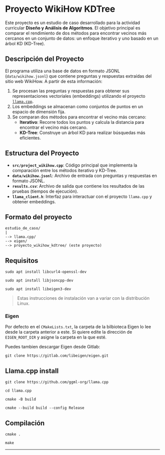 # Proyecto WikiHow KDTree

Este proyecto es un estudio de caso desarrollado para la actividad curricular **Diseño y Análisis de Algoritmos**. El objetivo principal es comparar el rendimiento de dos métodos para encontrar vecinos más cercanos en un conjunto de datos: un enfoque iterativo y uno basado en un árbol KD (KD-Tree).

## Descripción del Proyecto

El programa utiliza una base de datos en formato JSONL (`data/wikihow.jsonl`) que contiene preguntas y respuestas extraídas del sitio web WikiHow. A partir de esta información:

1. Se procesan las preguntas y respuestas para obtener sus representaciones vectoriales (embeddings) utilizando el proyecto [`llama.cpp`](https://github.com/ggerganov/llama.cpp).
2. Los embeddings se almacenan como conjuntos de puntos en un espacio de dimensión fija.
3. Se comparan dos métodos para encontrar el vecino más cercano:
   - **Iterativo**: Recorre todos los puntos y calcula la distancia para encontrar el vecino más cercano.
   - **KD-Tree**: Construye un árbol KD para realizar búsquedas más eficientes.

## Estructura del Proyecto

- **`src/project_wikihow.cpp`**: Código principal que implementa la comparación entre los métodos iterativo y KD-Tree.
- **`data/wikihow.jsonl`**: Archivo de entrada con preguntas y respuestas en formato JSONL.
- **`results.csv`**: Archivo de salida que contiene los resultados de las pruebas (tiempos de ejecución).
- **`llama_client.h`**: Interfaz para interactuar con el proyecto `llama.cpp` y obtener embeddings.

## Formato del proyecto

```
estudio_de_caso/
|
--> llama.cpp/
--> eigen/
--> proyecto_wikihow_kdtree/ (este proyecto)
```

## Requisitos

`sudo apt install libcurl4-openssl-dev`

`sudo apt install libjsoncpp-dev`

`sudo apt install libeigen3-dev`


> Estas instrucciones de instalación van a variar con la distribución Linux.

### Eigen

Por defecto en el `CMakeLists.txt`, la carpeta de la bilbioteca Eigen lo lee desde la carpeta anterior a este. Si quiere edite la dirección de `EIGEN_ROOT_DIR` y asigne la carpeta en la que esté.

Puedes tambien descargar Eigen desde Gitlab:

`git clone https://gitlab.com/libeigen/eigen.git`

## Llama.cpp install

`git clone https://github.com/ggml-org/llama.cpp`

`cd llama.cpp`

`cmake -B build`

 `cmake --build build --config Release`

## Compilación

`cmake .`

`make`

---